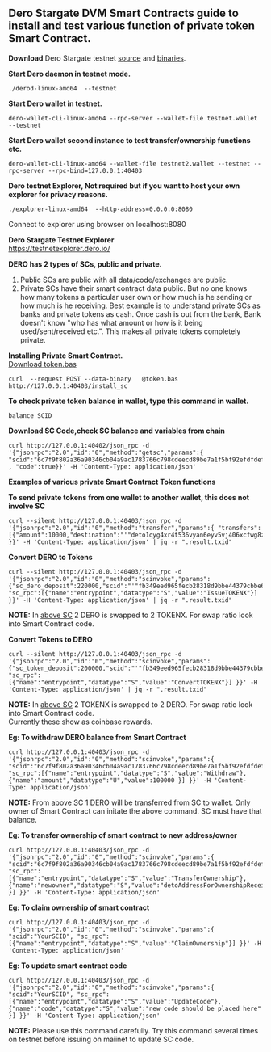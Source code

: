 ## Dero Stargate DVM Smart Contracts guide to install and test various function of private token Smart Contract.



**Download** Dero Stargate testnet [source](https://github.com/deroproject/derohe) and [binaries](https://github.com/deroproject/derohe/releases).

**Start Dero daemon in testnet mode.**
```
./derod-linux-amd64  --testnet
```

**Start Dero wallet in testnet.** 
```
dero-wallet-cli-linux-amd64 --rpc-server --wallet-file testnet.wallet --testnet
```

**Start Dero wallet second instance to test transfer/ownership functions etc.**
```
dero-wallet-cli-linux-amd64 --wallet-file testnet2.wallet --testnet --rpc-server --rpc-bind=127.0.0.1:40403
```

**Dero testnet Explorer, Not required but if you want to host your own explorer for privacy reasons.**
```
./explorer-linux-amd64  --http-address=0.0.0.0:8080                  
```
Connect to explorer using browser on localhost:8080


**Dero Stargate Testnet Explorer**  
[https://testnetexplorer.dero.io/ ](https://testnetexplorer.dero.io/)



**DERO has 2 types of SCs, public and private.**
1. Public SCs are public with all data/code/exchanges are public.
1. Private SCs have their smart contract data public. But no one knows how many tokens a particular user own or how much is he sending or how much is he receiving. Best example is to understand private SCs as banks and private tokens as cash. Once cash is out from the bank, Bank doesn't know "who has what amount or how is it being used/sent/received etc.". This makes all private tokens completely private.

**Installing Private Smart Contract.**  
 [Download token.bas](https://git.dero.io/DeroProject/derosuite_stargate/src/master/cmd/dvm/token.bas)
```
curl  --request POST --data-binary   @token.bas http://127.0.0.1:40403/install_sc
```

**To check private token balance in wallet, type this command in wallet.**
```
balance SCID
```

**Download SC Code,check SC balance and variables from chain**
```
curl http://127.0.0.1:40402/json_rpc -d '{"jsonrpc":"2.0","id":"0","method":"getsc","params":{ "scid":"6c7f9f802a36a90346cb04a9ac1783766c798cdeecd89be7a1f5bf92efdfdef7" , "code":true}}' -H 'Content-Type: application/json'
```  



**Examples of various private Smart Contract Token functions**  


**To send private tokens from one wallet to another wallet, this does not involve SC**
```
curl --silent http://127.0.0.1:40403/json_rpc -d '{"jsonrpc":"2.0","id":"0","method":"transfer","params":{ "transfers":[{"amount":10000,"destination":"'"deto1qyg4xr4t536vyan6eyv5vj406xcfwg8zx4c65ez3ut4s9uuv0dsgzqq276gck"'","scid":"'"fb349eed965fecb28318d9bbe44379cbbe6bb1321818d66707a1924e73d59d9e"'","ringsize":2}] }}' -H 'Content-Type: application/json' | jq -r ".result.txid"
```  



**Convert DERO to Tokens**
```
curl --silent http://127.0.0.1:40403/json_rpc -d '{"jsonrpc":"2.0","id":"0","method":"scinvoke","params":{"sc_dero_deposit":220000,"scid":"'"fb349eed965fecb28318d9bbe44379cbbe6bb1321818d66707a1924e73d59d9e"'","ringsize":2, "sc_rpc":[{"name":"entrypoint","datatype":"S","value":"IssueTOKENX"}] }}' -H 'Content-Type: application/json' | jq -r ".result.txid"
```  
**NOTE:**  In [above SC](https://testnetexplorer.dero.io/tx/6c7f9f802a36a90346cb04a9ac1783766c798cdeecd89be7a1f5bf92efdfdef7) 2 DERO is swapped to 2 TOKENX. For swap ratio look into Smart Contract code.  




**Convert Tokens to DERO**
```
curl --silent http://127.0.0.1:40403/json_rpc -d '{"jsonrpc":"2.0","id":"0","method":"scinvoke","params":{"sc_token_deposit":200000,"scid":"'"fb349eed965fecb28318d9bbe44379cbbe6bb1321818d66707a1924e73d59d9e"'","ringsize":2, "sc_rpc":[{"name":"entrypoint","datatype":"S","value":"ConvertTOKENX"}] }}' -H 'Content-Type: application/json' | jq -r ".result.txid"
```  
**NOTE:**  In [above SC](https://testnetexplorer.dero.io/tx/6c7f9f802a36a90346cb04a9ac1783766c798cdeecd89be7a1f5bf92efdfdef7) 2 TOKENX is swapped to 2 DERO. For swap ratio look into Smart Contract code.   
Currently these show as coinbase rewards.  




**Eg: To withdraw DERO balance from Smart Contract**
```
curl http://127.0.0.1:40403/json_rpc -d '{"jsonrpc":"2.0","id":"0","method":"scinvoke","params":{ "scid":"6c7f9f802a36a90346cb04a9ac1783766c798cdeecd89be7a1f5bf92efdfdef7", "sc_rpc":[{"name":"entrypoint","datatype":"S","value":"Withdraw"}, {"name":"amount","datatype":"U","value":100000 }] }}' -H 'Content-Type: application/json'
```  
**NOTE:**  From [above SC](https://testnetexplorer.dero.io/tx/6c7f9f802a36a90346cb04a9ac1783766c798cdeecd89be7a1f5bf92efdfdef7) 1 DERO will be transferred from SC to wallet. Only owner of Smart Contract can initate the above command. SC must have that balance.  





**Eg: To transfer ownership of smart contract to new address/owner**
```
curl http://127.0.0.1:40403/json_rpc -d '{"jsonrpc":"2.0","id":"0","method":"scinvoke","params":{ "scid":"6c7f9f802a36a90346cb04a9ac1783766c798cdeecd89be7a1f5bf92efdfdef7", "sc_rpc":[{"name":"entrypoint","datatype":"S","value":"TransferOwnership"}, {"name":"newowner","datatype":"S","value":"detoAddressForOwnershipReceiver" }] }}' -H 'Content-Type: application/json'
```  




**Eg: To claim ownership of smart contract**
```
curl http://127.0.0.1:40403/json_rpc -d '{"jsonrpc":"2.0","id":"0","method":"scinvoke","params":{ "scid":"YourSCID", "sc_rpc":[{"name":"entrypoint","datatype":"S","value":"ClaimOwnership"}] }}' -H 'Content-Type: application/json'
```    





**Eg: To update smart contract code**
```
curl http://127.0.0.1:40403/json_rpc -d '{"jsonrpc":"2.0","id":"0","method":"scinvoke","params":{ "scid":"YourSCID", "sc_rpc":[{"name":"entrypoint","datatype":"S","value":"UpdateCode"}, {"name":"code","datatype":"S","value":"new code should be placed here" }] }}' -H 'Content-Type: application/json'
```   
**NOTE:**  Please use this command carefully. Try this command several times on testnet before issuing on maiinet to update SC code.  

